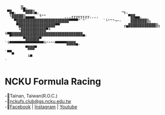 
           ▒▄,
     ▀▓▄,   ▀▓▓▓▒▄,                                    ¬╖,
      ╙▓▓▓▓▓▒▄▄▄▄,`╙^^        ,,,╓╓╓╖╖╖╓╓,,,,             ▀▓▓▄▄,
        ▀▓▓▓▓▓▓▓▓▓▓▓▓▓▓▓▓▓▓▓▓▓▓▓▀▀▀▀^`^`       `└"^"¬─-    ▓▓▓▓▓▓▓▒╖
         ▀▓▓▓▓▓▓▓▓▓▓▓▓▓▓▓▓▀▀`                           ╓▄▓▓▓▓▓▓▓▓▓▓▓▓▒╖
          ╙▓▓▓▓▓▓▓▓▓▓▓▀╙                ╙▀█▓▓▓▓▓▓▓▓▓▓▓▓▓▓▓▓▓▓▓▓▓▓▓▓▓▓▓▓▓▓▓▄,
            ▀▓▓▓▓▓▓▀`                         `╙▀▀▀▀▀▀▀▀▀▀▀▀▀▀▀╙^^^"▀▀▀▀▀▓▓▓▓▄,
             ▀▓▓▓▀                                                           `▀▀▄
              ╙▀                                                                  `
# NCKU Formula Racing
-📍Tainan, Taiwan(R.O.C.)  
-📧nckufs.club@gs.ncku.edu.tw  
-🔗[Facebook](https://www.facebook.com/nckuformularacing/) | [Instagram](https://www.instagram.com/nckuformularacing/) | [Youtube](https://www.youtube.com/@nckuformularacing4968/)
